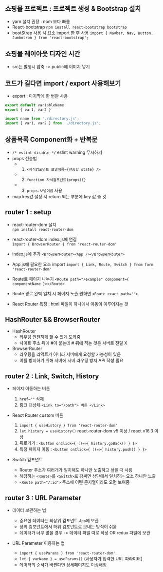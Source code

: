 ## 쇼핑몰 프로젝트 : 프로젝트 생성 & Bootstrap 설치
  - yarn 설치 권장 : npm 보다 빠름
  - React-bootstrap
  `npm install react-bootstrap bootstrap`
  - bootStrap 사용 시 요소 import 한 후 사용
  `import { Navbar, Nav, Button, Jumbotron } from 'react-bootstrap';`

## 쇼핑몰 레이아웃 디자인 시간
  - src는 발행시 압축 -> public에 이미지 넣기

## 코드가 길다면 import / export 사용해보기
  - export : 마지막에 한 번만 사용
```javascript
export default variableName
export { var1, var2 }

import name from './directory.js';
import { var1, var2 } from './directory.js';
```
## 상품목록 Component화 + 반복문
  - `/* eslint-disable */` eslint warning 무시하기
  - props 전송법
    + 1. `<자식컴포넌트 보낼이름={전송할 state} />`
    + 2. `function 자식컴포넌트(props){}`
    + 3. `props.보낼이름` 사용
  - map key값 설정 시 return 되는 부분에 key 값 줄 것

## router 1 : setup
  - react-router-dom 설치   
    `npm install react-router-dom`
  - react-router-dom index.js에 연결   
  `import { BrowserRouter } from 'react-router-dom'`
  - index.js에 추가    `<BrowserRouter><App /></BrowserRouter>`
  - App.js에 필요한 요소  import    `import { Link, Route, Switch } from form 'react-router-dom'`
  - Route로 페이지 나누기    `<Route path="/example" component={ componentName }></Route>`
  - Route 경로 완벽 일치 시 페이지 노출 원하면 `<Route exact path=''>`

  - React Router 특징 : html 파일이 하나에서 이동이 이루어지는 것

## HashRouter && BrowserRouter
  - HashRouter
    + 라우팅 안전하게 할 수 있게 도와줌
    + 사이트 주소 뒤에 #이 붙는데 # 뒤에 적는 것은 서버로 전달 X
  - BrowserRouter
    + 라우팅을 리액트가 아니라 서버에게 요청할 가능성이 있음
    + 이를 방지하기 위해 서버에 서버 라우팅 방지 API 작성 필요

## router 2 : Link, Switch, History
  - 페이지 이동하는 버튼
    1. `href=""` 삭제
    2. 링크 대상체 `<Link to="/path"> 버튼 </Link>`
  
  - React Router custom 버튼
    1. `import { useHistory } from 'react-router-dom'`
    2. `let history = useHistory()` react-router-dom v5 이상 / react v16.3 이상
    3. 뒤로가기 : `<button onClick={ ()=>{ history.goBack() } }>` 
    4. 특정 페이지 이동 : `<button onClick={ ()=>{ history.push() } }>`

  - Switch 컴포넌트
    + Router 주소가 여러개가 일치해도 하나만 노출하고 싶을 때 사용
    + 해당하는 `<Route>`를 `<Switch>`로 감싸면 상단에서 일치하는 요소 하나만 노출
    + `<Route path="/:id">` 주소에 어떤 문자열이라도 오면 보여줌

## router 3 : URL Parameter
  - 데이터 보관하는 법
    + 중요한 데이터는 최상위 컴포넌트 `App`에 보관
    + 상위 컴포넌트에서 하위 컴포넌트로 보내는 방식이 쉬움
    + 데이터가 너무 많을 경우 -> 데이터 파일 따로 작성 OR redux 파일에 보관
 
  - URL Parameter 이용하는 법
    + `import { useParams } from 'react-router-dom'` 
    + `let { varName } = useParams()` {사용자가 입력한 URL 파라미터}
    + 데이터의 순서가 바뀐다면 상세페이지도 이상해짐